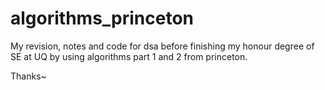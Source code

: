 # algorithms_princeton
My revision, notes and code for dsa before finishing my honour degree of SE at UQ by using algorithms part 1 and 2 from princeton.

Thanks~
